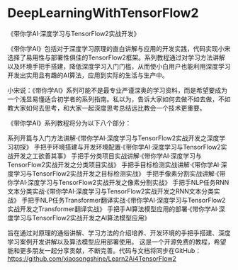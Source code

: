 # DeepLearningWithTensorFlow2
《带你学AI·深度学习与TensorFlow2实战开发》

《带你学AI》包括对于深度学习原理的直白讲解与应用的开发实践，代码实现小宋选择了易用性与部署性俱佳的TensorFlow2框架。系列教程通过对学习方法讲解以及环境手把手搭建，降低深度学习入门门槛，从而使小白用户也能利用深度学习开发出实用且有趣的AI算法，应用到实际的生活与生产中。

小宋说：《带你学AI》系列可能不是最专业严谨深奥的学习资料，而是希望要成为一个浅显易懂适合初学者的系列指南。私以为，告诉大家如何去做不如去做，不如教大家如何去思考，和大家一起深度思考总结远比教会一个技术更重要。

《带你学AI》系列教程将分为以下八个部分：

系列开篇与入门方法讲解·《带你学AI·深度学习与TensorFlow2实战开发之深度学习初探》
手把手环境搭建与开发环境配置·《带你学AI·深度学习与TensorFlow2实战开发之工欲善其事》
手把手分类项目实战讲解·《带你学AI·深度学习与TensorFlow2实战开发之分类项目实战》
手把手目标检测实战讲解·《带你学AI·深度学习与TensorFlow2实战开发之目标检测实战》
手把手像素分割实战讲解·《带你学AI·深度学习与TensorFlow2实战开发之像素分割实战》
手把手NLP任务RNN文本分类实战·《带你学AI·深度学习与TensorFlow2实战开发之RNN文本分类实战》
手把手NLP任务Transformer翻译实战·《带你学AI·深度学习与TensorFlow2实战开发之Transformer翻译实战》
手把手AI算法模型应用的部署·《带你学AI·深度学习与TensorFlow2实战开发之AI算法模型应用》

旨在通过对原理的通俗讲解、学习方法的介绍培养、开发环境的手把手搭建、深度学习案例开发讲解以及算法模型应用部署使用。
这是一个开源免费的教程，希望能和更多朋友一起分享贡献，不断完善。代码与文档将同步在GitHub：https://github.com/xiaosongshine/Learn2Ai4TensorFlow2
